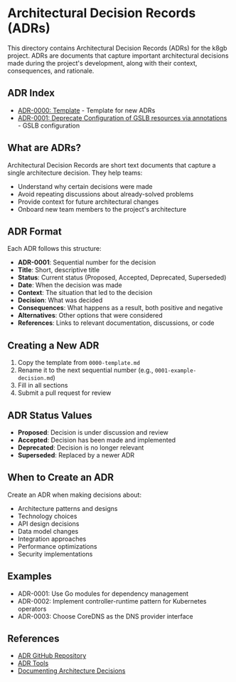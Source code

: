 # Architectural Decision Records (ADRs)

This directory contains Architectural Decision Records (ADRs) for the k8gb project. ADRs are documents that capture important architectural decisions made during the project's development, along with their context, consequences, and rationale.

## ADR Index

- [ADR-0000: Template](0000-template.md) - Template for new ADRs
- [ADR-0001: Deprecate Configuration of GSLB resources via annotations](0001-deprecate-configuration-of-gslb-resources-via-annotations.md) - GSLB configuration

## What are ADRs?

Architectural Decision Records are short text documents that capture a single architecture decision. They help teams:

- Understand why certain decisions were made
- Avoid repeating discussions about already-solved problems
- Provide context for future architectural changes
- Onboard new team members to the project's architecture

## ADR Format

Each ADR follows this structure:

- **ADR-0001**: Sequential number for the decision
- **Title**: Short, descriptive title
- **Status**: Current status (Proposed, Accepted, Deprecated, Superseded)
- **Date**: When the decision was made
- **Context**: The situation that led to the decision
- **Decision**: What was decided
- **Consequences**: What happens as a result, both positive and negative
- **Alternatives**: Other options that were considered
- **References**: Links to relevant documentation, discussions, or code

## Creating a New ADR

1. Copy the template from `0000-template.md`
2. Rename it to the next sequential number (e.g., `0001-example-decision.md`)
3. Fill in all sections
4. Submit a pull request for review

## ADR Status Values

- **Proposed**: Decision is under discussion and review
- **Accepted**: Decision has been made and implemented
- **Deprecated**: Decision is no longer relevant
- **Superseded**: Replaced by a newer ADR

## When to Create an ADR

Create an ADR when making decisions about:

- Architecture patterns and designs
- Technology choices
- API design decisions
- Data model changes
- Integration approaches
- Performance optimizations
- Security implementations

## Examples

- ADR-0001: Use Go modules for dependency management
- ADR-0002: Implement controller-runtime pattern for Kubernetes operators
- ADR-0003: Choose CoreDNS as the DNS provider interface

## References

- [ADR GitHub Repository](https://github.com/joelparkerhenderson/architecture_decision_record)
- [ADR Tools](https://adr.github.io/)
- [Documenting Architecture Decisions](https://cognitect.com/blog/2011/11/15/documenting-architecture-decisions)
